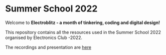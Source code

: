 # Summer School 2022
Welcome to **Electroblitz - a month of tinkering, coding and digital design!**

This repository contains all the resources used in the Summer School 2022 organised by Electronics Club -2022.

The recordings and presentation are [here](https://drive.google.com/drive/folders/1gshF0BKZMqc2PVLNsxSKuukd1GZRAjz5?usp=sharing)
